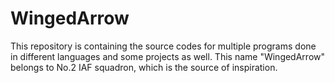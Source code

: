 # WingedArrow
This repository is containing the source codes for multiple programs done in different languages and some projects as well. This name "WingedArrow" belongs to No.2 IAF squadron, which is the source of inspiration.
